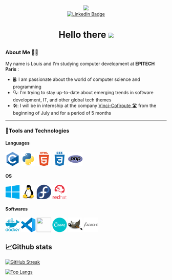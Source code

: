 <div id="header" align="center">
      <img src="https://media.giphy.com/media/xT9IgzoKnwFNmISR8I/giphy.gif" width="200"/>
</div>

<div id="badge"  align="center">
  <a href="https://www.linkedin.com/in/louis-hulot/">
     <img src="https://img.shields.io/badge/LinkedIn-blue?style=for-the-badge&logo=linkedin&logoColor=white" alt="LinkedIn Badge"/>
  </a>
</div>

<h1>
  <p align="center"/>
  Hello there
  <img src="https://media.giphy.com/media/hvRJCLFzcasrR4ia7z/giphy.gif" width="35px"/>
  </p>
</h1>

### About Me 👨‍💻 &nbsp;
My name is Louis and I'm studying computer development at **EPITECH Paris** : 
 
- 🖥️: I am passionate about the world of computer science and programming
- 🔍: I'm trying to stay up-to-date about emerging trends in software development, IT, and other global tech themes
- 🛠️: I will be in internship at the company [Vinci-Cofiroute 🛣️](https://corporate.vinci-autoroutes.com/fr/presentation/societes-vinci-autoroutes/cofiroute/en-bref) from the beginning of July and for a period of 5 months
---

### 🔧Tools and Technologies
#### Languages
<p>
  <img src="https://github.com/devicons/devicon/blob/master/icons/c/c-original.svg" title="C" alt="C" width="45" height="45" />
  <img src="https://github.com/devicons/devicon/blob/master/icons/python/python-original.svg" width="45" heigth="45" />
  <img src="https://github.com/devicons/devicon/blob/master/icons/html5/html5-plain-wordmark.svg" width="45" heigth="45" />
  <img src="https://github.com/devicons/devicon/blob/master/icons/css3/css3-plain-wordmark.svg" width="45" heigth="45" />
  <img src="https://github.com/devicons/devicon/blob/master/icons/php/php-original.svg" width="45" heigth="45" />
</p> 

#### OS
<p>
  <img src="https://github.com/devicons/devicon/blob/master/icons/windows8/windows8-original.svg" width="45" heigth="45" />
  <img src="https://github.com/devicons/devicon/blob/master/icons/linux/linux-original.svg" width="45" heigth="45" />
  <img src="https://github.com/devicons/devicon/blob/master/icons/fedora/fedora-original.svg" width="45" weigth="45" />
  <img src="https://github.com/devicons/devicon/blob/master/icons/redhat/redhat-plain-wordmark.svg" width="45" weigth="45" />
</p>

#### Softwares
<p>
  <img src="https://github.com/devicons/devicon/blob/master/icons/docker/docker-plain-wordmark.svg" width="45" heigth="45" />
  <img src="https://github.com/devicons/devicon/blob/master/icons/vscode/vscode-original.svg" width="45" heigth="45" />
  <img src="https://pngimg.com/uploads/github/github_PNG40.png" width="45" height="45" />
  <img src="https://github.com/devicons/devicon/blob/master/icons/canva/canva-original.svg" width="45" heigth="45" />
  <img src="https://github.com/devicons/devicon/blob/master/icons/gimp/gimp-original.svg" width="45" heigth="45" />
  <img src="https://github.com/devicons/devicon/blob/master/icons/apache/apache-line-wordmark.svg" width="45" heigth="45" />
</p>
 
 
 ## 📈Github stats

[![GitHub Streak](http://github-readme-streak-stats.herokuapp.com?user=LouisHLT&theme=dark)](https://git.io/streak-stats)

<!--
[![stat1](https://github-readme-stats.vercel.app/api?username=LouisHLT&layout=compact&theme=github_dark&show_icons=true)](https://github.com/LouisHLT/github-readme-stats)
-->

[![Top Langs](https://github-readme-stats.vercel.app/api/top-langs/?username=LouisHLT&layout=compact&theme=github_dark&show_icons=true)](https://github.com/LouisHLT/github-readme-stats)

